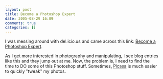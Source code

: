 ```yaml
---
layout: post
title: Become a Photoshop Expert
date: 2005-08-29 16:09
comments: true
categories: []
---
```

I was messing around with del.icio.us and came across this link: <a href="http://www.dwblog.net/?p=312">Become a Photoshop Expert</a>.

As I get more interested in photography and manipulating, I see blog entries like this and they jump out at me. Now, the problem is, I need to find the time to DO some of this <ttag>Photoshop</ttag> stuff. Sometimes, <a href="http://www.picasa.com">Picasa</a> is much easier to quickly "tweak" my photos.
